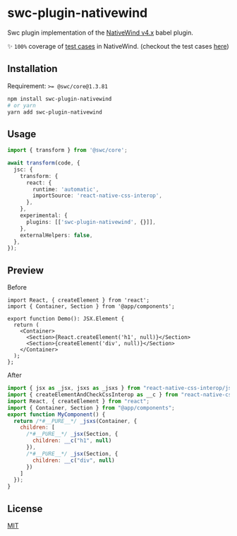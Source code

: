 # swc-plugin-nativewind

Swc plugin implementation of the [NativeWind v4.x](https://github.com/marklawlor/nativewind) babel plugin.

✨ `100%` coverage of [test cases](https://github.com/marklawlor/nativewind/blob/main/packages/react-native-css-interop/src/__tests__/babel-plugin.ts) in NativeWind. (checkout the test cases [here](https://github.com/leegeunhyeok/swc-plugin-nativewind/tree/master/transform/tests/fixture))

## Installation

Requirement: `>= @swc/core@1.3.81`

```bash
npm install swc-plugin-nativewind
# or yarn
yarn add swc-plugin-nativewind
```

## Usage

```ts
import { transform } from '@swc/core';

await transform(code, {
  jsc: {
    transform: {
      react: {
        runtime: 'automatic',
        importSource: 'react-native-css-interop',
      },
    },
    experimental: {
      plugins: [['swc-plugin-nativewind', {}]],
    },
    externalHelpers: false,
  },
});
```

## Preview

Before

```tsx
import React, { createElement } from 'react';
import { Container, Section } from '@app/components';

export function Demo(): JSX.Element {
  return (
    <Container>
      <Section>{React.createElement('h1', null)}</Section>
      <Section>{createElement('div', null)}</Section>
    </Container>
  );
};
```

After

```js
import { jsx as _jsx, jsxs as _jsxs } from "react-native-css-interop/jsx-runtime";
import { createElementAndCheckCssInterop as __c } from "react-native-css-interop";
import React, { createElement } from "react";
import { Container, Section } from "@app/components";
export function MyComponent() {
  return /*#__PURE__*/ _jsxs(Container, {
    children: [
      /*#__PURE__*/ _jsx(Section, {
        children: __c("h1", null)
      }),
      /*#__PURE__*/ _jsx(Section, {
        children: __c("div", null)
      })
    ]
  });
}
```

## License

[MIT](./LICENSE)
